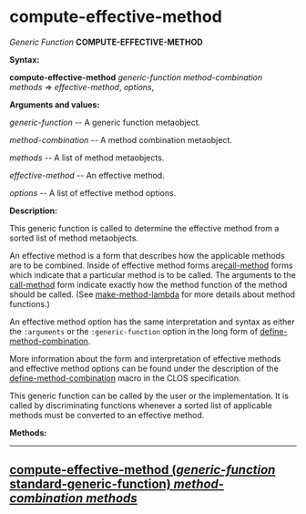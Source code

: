 compute-effective-method
========================

*Generic Function* **COMPUTE-EFFECTIVE-METHOD**

**Syntax:**

**compute-effective-method** *generic-function* *method-combination* *methods* => *effective-method*, *options*,

**Arguments and values:**

*generic-function* -- A generic function metaobject.

*method-combination* -- A method combination metaobject.

*methods* -- A list of method metaobjects.

*effective-method* -- An effective method.

*options* -- A list of effective method options.

**Description:**

This generic function is called to determine the effective method from a sorted list of method metaobjects.

An effective method is a form that describes how the applicable methods are to be combined. Inside of effective method forms are[call-method](http://www.lispworks.com/documentation/HyperSpec/Body/m_call_m.htm#call-method) forms which indicate that a particular method is to be called. The arguments to the [call-method](http://www.lispworks.com/documentation/HyperSpec/Body/m_call_m.htm#call-method) form indicate exactly how the method function of the method should be called. (See [make-method-lambda](make-method-lambda.md) for more details about method functions.)

An effective method option has the same interpretation and syntax as either the `:arguments` or the `:generic-function` option in the long form of [define-method-combination](http://www.lispworks.com/documentation/HyperSpec/Body/m_defi_4.htm#define-method-combination).

More information about the form and interpretation of effective methods and effective method options can be found under the description of the [define-method-combination](http://www.lispworks.com/documentation/HyperSpec/Body/m_defi_4.htm#define-method-combination) macro in the CLOS specification.

This generic function can be called by the user or the implementation. It is called by discriminating functions whenever a sorted list of applicable methods must be converted to an effective method.

**Methods:**

  ---------------------------------------------------------------------------------------------------------------------------------------------------------------------
  [**compute-effective-method** (*generic-function* standard-generic-function) *method-combination* *methods*](compute-effective-method-standard-generic-function.md)
  ---------------------------------------------------------------------------------------------------------------------------------------------------------------------


